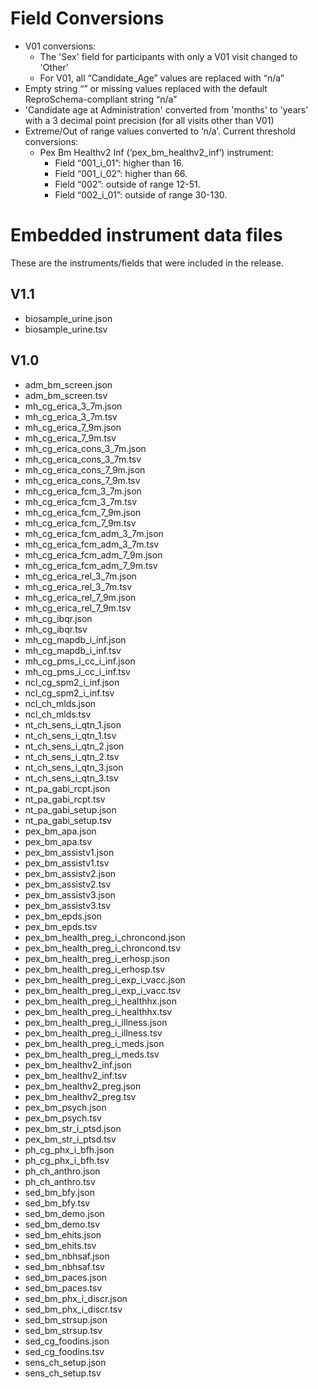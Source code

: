 # Field Conversions

* V01 conversions:  
  * The 'Sex' field for participants with only a V01 visit changed to 'Other'  
  * For V01, all “Candidate_Age” values are replaced with “n/a”  
* Empty string “” or missing values replaced with the default ReproSchema-compliant string “n/a”  
* 'Candidate age at Administration' converted from 'months' to 'years' with a 3 decimal point precision (for all visits other than V01)  
* Extreme/Out of range values converted to ‘n/a’. Current threshold conversions:  
  * Pex Bm Healthv2 Inf (‘pex_bm_healthv2_inf’) instrument:  
    * Field “001_i_01”: higher than 16.  
    * Field “001_i_02”: higher than 66.  
    * Field “002”: outside of range 12-51.  
    * Field “002_i_01”: outside of range 30-130.


 
# Embedded instrument data files
These are the instruments/fields that were included in the release.

## V1.1
* biosample_urine.json  
* biosample_urine.tsv

## V1.0
* adm_bm_screen.json  
* adm_bm_screen.tsv  
* mh_cg_erica_3_7m.json  
* mh_cg_erica_3_7m.tsv  
* mh_cg_erica_7_9m.json  
* mh_cg_erica_7_9m.tsv  
* mh_cg_erica_cons_3_7m.json   
* mh_cg_erica_cons_3_7m.tsv  
* mh_cg_erica_cons_7_9m.json  
* mh_cg_erica_cons_7_9m.tsv  
* mh_cg_erica_fcm_3_7m.json  
* mh_cg_erica_fcm_3_7m.tsv  
* mh_cg_erica_fcm_7_9m.json  
* mh_cg_erica_fcm_7_9m.tsv  
* mh_cg_erica_fcm_adm_3_7m.json  
* mh_cg_erica_fcm_adm_3_7m.tsv  
* mh_cg_erica_fcm_adm_7_9m.json  
* mh_cg_erica_fcm_adm_7_9m.tsv  
* mh_cg_erica_rel_3_7m.json  
* mh_cg_erica_rel_3_7m.tsv  
* mh_cg_erica_rel_7_9m.json  
* mh_cg_erica_rel_7_9m.tsv  
* mh_cg_ibqr.json  
* mh_cg_ibqr.tsv  
* mh_cg_mapdb_i_inf.json  
* mh_cg_mapdb_i_inf.tsv  
* mh_cg_pms_i_cc_i_inf.json  
* mh_cg_pms_i_cc_i_inf.tsv  
* ncl_cg_spm2_i_inf.json  
* ncl_cg_spm2_i_inf.tsv  
* ncl_ch_mlds.json  
* ncl_ch_mlds.tsv  
* nt_ch_sens_i_qtn_1.json  
* nt_ch_sens_i_qtn_1.tsv  
* nt_ch_sens_i_qtn_2.json  
* nt_ch_sens_i_qtn_2.tsv  
* nt_ch_sens_i_qtn_3.json  
* nt_ch_sens_i_qtn_3.tsv  
* nt_pa_gabi_rcpt.json  
* nt_pa_gabi_rcpt.tsv  
* nt_pa_gabi_setup.json  
* nt_pa_gabi_setup.tsv  
* pex_bm_apa.json  
* pex_bm_apa.tsv  
* pex_bm_assistv1.json  
* pex_bm_assistv1.tsv  
* pex_bm_assistv2.json  
* pex_bm_assistv2.tsv  
* pex_bm_assistv3.json  
* pex_bm_assistv3.tsv  
* pex_bm_epds.json  
* pex_bm_epds.tsv  
* pex_bm_health_preg_i_chroncond.json  
* pex_bm_health_preg_i_chroncond.tsv  
* pex_bm_health_preg_i_erhosp.json  
* pex_bm_health_preg_i_erhosp.tsv  
* pex_bm_health_preg_i_exp_i_vacc.json  
* pex_bm_health_preg_i_exp_i_vacc.tsv  
* pex_bm_health_preg_i_healthhx.json  
* pex_bm_health_preg_i_healthhx.tsv  
* pex_bm_health_preg_i_illness.json  
* pex_bm_health_preg_i_illness.tsv  
* pex_bm_health_preg_i_meds.json  
* pex_bm_health_preg_i_meds.tsv  
* pex_bm_healthv2_inf.json  
* pex_bm_healthv2_inf.tsv  
* pex_bm_healthv2_preg.json  
* pex_bm_healthv2_preg.tsv  
* pex_bm_psych.json  
* pex_bm_psych.tsv  
* pex_bm_str_i_ptsd.json  
* pex_bm_str_i_ptsd.tsv  
* ph_cg_phx_i_bfh.json  
* ph_cg_phx_i_bfh.tsv  
* ph_ch_anthro.json  
* ph_ch_anthro.tsv  
* sed_bm_bfy.json  
* sed_bm_bfy.tsv  
* sed_bm_demo.json  
* sed_bm_demo.tsv  
* sed_bm_ehits.json  
* sed_bm_ehits.tsv  
* sed_bm_nbhsaf.json  
* sed_bm_nbhsaf.tsv  
* sed_bm_paces.json  
* sed_bm_paces.tsv  
* sed_bm_phx_i_discr.json  
* sed_bm_phx_i_discr.tsv  
* sed_bm_strsup.json  
* sed_bm_strsup.tsv  
* sed_cg_foodins.json  
* sed_cg_foodins.tsv  
* sens_ch_setup.json  
* sens_ch_setup.tsv